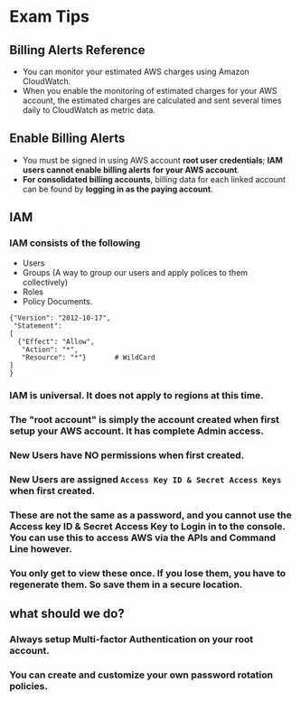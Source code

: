 # Exam Tips

## Billing Alerts Reference

* You can monitor your estimated AWS charges using Amazon CloudWatch. 
* When you enable the monitoring of estimated charges for your AWS account, the estimated charges are calculated and sent several times daily to CloudWatch as metric data.


## Enable Billing Alerts

* You must be signed in using AWS account **root user credentials**; **IAM users cannot enable billing alerts for your AWS account**.
* **For consolidated billing accounts**, billing data for each linked account can be found by **logging in as the paying account**.


## IAM

### IAM consists of the following

* Users
* Groups (A way to group our users and apply polices to them collectively)  
* Roles 
* Policy Documents.

```
{"Version": "2012-10-17",
 "Statement": 
[ 
  {"Effect": "Allow", 
   "Action": "*", 
   "Resource": "*"}       # WildCard
]
}
```

### IAM is universal. It does not apply to regions at this time. 
### The "root account" is simply the account created when first setup your AWS account. It has complete Admin access. 
### New Users have NO permissions when first created. 
### New Users are assigned `Access Key ID & Secret Access Keys` when first created. 
### These are not the same as a password, and you cannot use the Access key ID & Secret Access Key to Login in to the console. You can use this to access AWS via the APIs and Command Line however. 

### You only get to view these once. If you lose them, you have to regenerate them. So save them in a secure location.

## what should we do?

### Always setup Multi-factor Authentication on your root account. 
### You can create and customize your own password rotation policies. 





